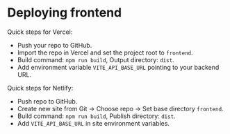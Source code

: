 # Deploying frontend

Quick steps for Vercel:

- Push your repo to GitHub.
- Import the repo in Vercel and set the project root to `frontend`.
- Build command: `npm run build`, Output directory: `dist`.
- Add environment variable `VITE_API_BASE_URL` pointing to your backend URL.

Quick steps for Netlify:

- Push repo to GitHub.
- Create new site from Git -> Choose repo -> Set base directory `frontend`.
- Build command: `npm run build`, Publish directory: `dist`.
- Add `VITE_API_BASE_URL` in site environment variables.
